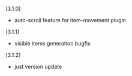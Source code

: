 [3.1.0]

- auto-scroll feature for item-movement plugin

[3.1.1]

- visible items generation bugfix

[3.1.2]

- just version update
